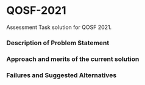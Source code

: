 # QOSF-2021
Assessment Task solution for QOSF 2021.

### Description of Problem Statement


### Approach and merits of the current solution


### Failures and Suggested Alternatives


